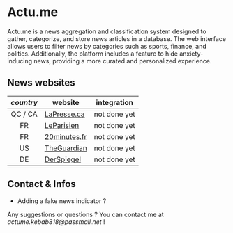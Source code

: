 # Actu.me

Actu.me is a news aggregation and classification system designed to gather, categorize, and store news articles in a database.
The web interface allows users to filter news by categories such as sports, finance, and politics. Additionally, the platform includes a feature to hide anxiety-inducing news, providing a more curated and personalized experience.

## News websites

| *country* | website                                   | integration  |
|:---------:|-------------------------------------------|:------------:|
|  QC / CA  | [LaPresse.ca](https://lapresse.ca)        | not done yet |
|    FR     | [LeParisien](https://www.leparisien.fr/)  | not done yet |
|    FR     | [20minutes.fr](https://20minutes.fr)      | not done yet |
|    US     | [TheGuardian](https://theguardian.com/us) | not done yet |
|    DE     | [DerSpiegel](https://www.spiegel.de/)     | not done yet |

## Contact & Infos

- Adding a fake news indicator ?

Any suggestions or questions ? You can contact me at _actume.kebab818@passmail.net_ !